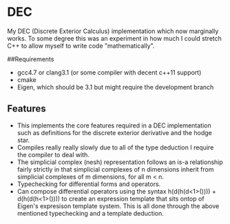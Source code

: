 DEC
===

My DEC (Discrete Exterior Calculus) implementation which now marginally works.  To some degree this was an experiment in how much I could stretch C++ to allow myself to write code "mathematically".

##Requirements
* gcc4.7 or clang3.1 (or some compiler with decent c++11 support)
* cmake
* Eigen, which should be 3.1 but might require the development branch

## Features
* This implements the core features required in a DEC implementation such as definitions for the discrete exterior derivative and the hodge star.
* Compiles really really slowly  due to all of the type deduction I require the compiler to deal with.
* The simplicial complex (nesh) representation follows an is-a relationship fairly strictly in that simplicial complexes of n dimensions inherit from simplicial complexes of m dimensions, for all m < n.
* Typechecking for differential forms and operators.
* Can compose differential operators using the syntax h(d(h(d<1>()))) + d(h(d(h<1>()))) to create an expression template that sits ontop of Eigen's expresison template system.  This is all done through the above mentioned typechecking and a template deduction.
